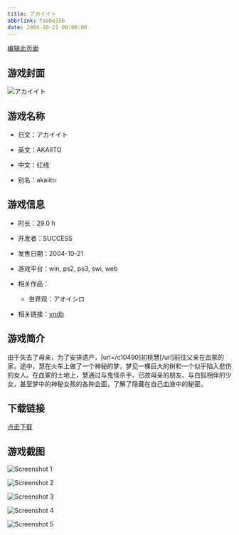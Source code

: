 ```yaml
---
title: アカイイト
abbrlink: faabe25b
date: 2004-10-21 00:00:00
---
```

[编辑此页面](https://github.com/ACG-3/ADV3-source/blob/main/source/_posts/%E3%82%A2%E3%82%AB%E3%82%A4%E3%82%A4%E3%83%88.md)

## 游戏封面

![アカイイト](https://pan.timero.xyz/d/onedrive/img_lib_001/%E3%82%A2%E3%82%AB%E3%82%A4%E3%82%A4%E3%83%88_cover.avif)


## 游戏名称

- 日文：アカイイト
- 英文：AKAIITO
- 中文：红线

- 别名：akaiito


## 游戏信息

- 时长：29.0 h
- 开发者：SUCCESS
- 发售日期：2004-10-21
- 游戏平台：win, ps2, ps3, swi, web
- 相关作品：
   - 世界观：アオイシロ

- 相关链接：[vndb](https://vndb.org/v98)


## 游戏简介

由于失去了母亲，为了安排遗产，[url=/c10490]初桃慧[/url]前往父亲在血冢的家。途中，慧在火车上做了一个神秘的梦，梦见一棵巨大的树和一个似乎陷入悲伤的女人。在血冢的土地上，慧通过与鬼怪杀手、已故母亲的朋友、与白狐相伴的少女，甚至梦中的神秘女孩的各种会面，了解了隐藏在自己血液中的秘密。




## 下载链接

[点击下载](https://pan.timero.xyz/onedrive/adv_lib_001/%E3%82%A2%E3%82%AB%E3%82%A4%E3%82%A4%E3%83%88)


## 游戏截图


![Screenshot 1](https://pan.timero.xyz/d/onedrive/img_lib_001/%E3%82%A2%E3%82%AB%E3%82%A4%E3%82%A4%E3%83%88_Screenshot_1.avif)

![Screenshot 2](https://pan.timero.xyz/d/onedrive/img_lib_001/%E3%82%A2%E3%82%AB%E3%82%A4%E3%82%A4%E3%83%88_Screenshot_2.avif)

![Screenshot 3](https://pan.timero.xyz/d/onedrive/img_lib_001/%E3%82%A2%E3%82%AB%E3%82%A4%E3%82%A4%E3%83%88_Screenshot_3.avif)

![Screenshot 4](https://pan.timero.xyz/d/onedrive/img_lib_001/%E3%82%A2%E3%82%AB%E3%82%A4%E3%82%A4%E3%83%88_Screenshot_4.avif)

![Screenshot 5](https://pan.timero.xyz/d/onedrive/img_lib_001/%E3%82%A2%E3%82%AB%E3%82%A4%E3%82%A4%E3%83%88_Screenshot_5.avif)

